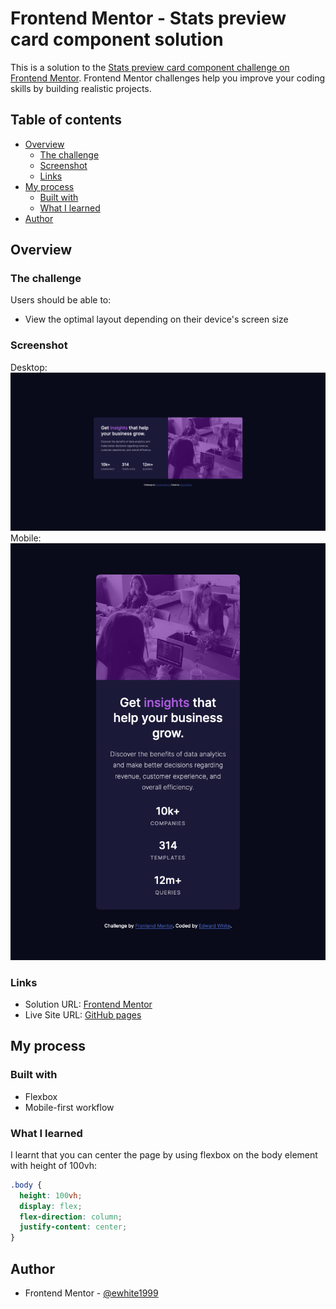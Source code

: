# Frontend Mentor - Stats preview card component solution

This is a solution to the [Stats preview card component challenge on Frontend Mentor](https://www.frontendmentor.io/challenges/stats-preview-card-component-8JqbgoU62). Frontend Mentor challenges help you improve your coding skills by building realistic projects.

## Table of contents

- [Overview](#overview)
  - [The challenge](#the-challenge)
  - [Screenshot](#screenshot)
  - [Links](#links)
- [My process](#my-process)
  - [Built with](#built-with)
  - [What I learned](#what-i-learned)
- [Author](#author)

## Overview

### The challenge

Users should be able to:

- View the optimal layout depending on their device's screen size

### Screenshot

Desktop:
![](./screenshot_desktop.png)
Mobile:
![](./screenshot_mobile.png)

### Links

- Solution URL: [Frontend Mentor](https://www.frontendmentor.io/solutions/stats-preview-card-component-vanilla-css-only-vPS_1ugrA)
- Live Site URL: [GitHub pages](https://ewhite1999.github.io/stats-preview-card-component-main/)

## My process

### Built with

- Flexbox
- Mobile-first workflow

### What I learned

I learnt that you can center the page by using flexbox on the body element with height of 100vh:

```css
.body {
  height: 100vh;
  display: flex;
  flex-direction: column;
  justify-content: center;
}
```

## Author

- Frontend Mentor - [@ewhite1999](https://www.frontendmentor.io/profile/ewhite1999)
